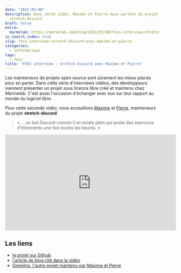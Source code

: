 ```yaml
---
date: "2021-03-08"
description: Dans cette vidéo, Maxime et Pierre nous parlent du projet open-source
  stretch-discord
draft: false
extra:
  marmelab: https://marmelab.com/blog/2021/03/08/foss-interview-stretch-discord-avec-maxime-et-pierre.html
in_search_index: true
slug: foss-interview-stretch-discord-avec-maxime-et-pierre
categories:
  - informatique
tags:
  - foss
title: 'FOSS interview : stretch-discord avec Maxime et Pierre'
---
```


Les mainteneurs de projets open source sont sûrement les mieux placés pour en parler. Dans cette série d'interviews vidéos, des développeurs viennent présenter un projet sous licence libre créé et maintenu chez Marmelab. C'est aussi l'occasion d'échanger avec eux sur leur rapport au monde du logiciel libre.

Pour cette seconde vidéo, nous acceuillons [Maxime](https://twitter.com/rmaximedev) et [Pierre](https://github.com/HALLERPierre), mainteneurs du projet **stretch-discord**

> « … un bot Discord comme il en existe plein qui poste des exercices d'étirements une fois toutes les heures. »

<iframe width="560" height="315" src="https://www.youtube-nocookie.com/embed/1kG89jrbUpA" title="YouTube video player" frameborder="0" allow="accelerometer; autoplay; clipboard-write; encrypted-media; gyroscope; picture-in-picture" allowfullscreen></iframe>

## Les liens

- [le projet sur Github](https://github.com/marmelab/stretch-discord)
- [l'article de blog cité dans la vidéo](https://marmelab.com/blog/2020/12/09/stretching-as-a-developer.html)
- [Gremlins, l'autre projet maintenu par Maxime et Pierre](https://github.com/marmelab/gremlins.js)
